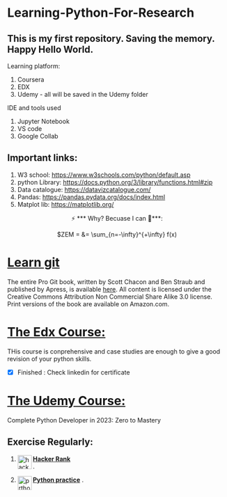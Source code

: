 # Learning-Python-For-Research
## This is my first repository. Saving the memory. Happy Hello World.

</r>Learning platform:</r>
1. Coursera
2. EDX
3. Udemy - all will be saved in the Udemy folder

IDE and tools used
1. Jupyter Notebook
2. VS code
3. Google Collab

## Important links:

1. W3 school: https://www.w3schools.com/python/default.asp
2. python Library: https://docs.python.org/3/library/functions.html#zip
3. Data catalogue: https://datavizcatalogue.com/
4. Pandas: https://pandas.pydata.org/docs/index.html
5. Matplot lib: https://matplotlib.org/

<p align="center">⚡ *** Why? Becuase I can 🍾***: </p>
<p align ="center"> $ZEM = &= \sum_{n=-\infty}^{+\infty} f(x) </p>

# [Learn git](https://git-scm.com/book/en/v2)

The entire Pro Git book, written by Scott Chacon and Ben Straub and published by Apress, is available [here](https://git-scm.com/book/en/v2). All content is licensed under the Creative Commons Attribution Non Commercial Share Alike 3.0 license. Print versions of the book are available on Amazon.com.

# [The Edx Course:](https://learning.edx.org/course/course-v1:HarvardX+PH526x+2T2021/home)

THis course is conprehensive and case studies are enough to give a good revision of your python skills. 
- [x] Finished : Check linkedin for certificate

# [The Udemy Course:](https://www.udemy.com/course/complete-python-developer-zero-to-mastery/learn/lecture/15575518#overview)
Complete Python Developer in 2023: Zero to Mastery


## Exercise Regularly:

1. <a href="https://www.hackerrank.com/dashboard"> <img align="left" alt="hacker Rank" width="32px" src="https://upload.wikimedia.org/wikipedia/commons/4/40/HackerRank_Icon-1000px.png"></a>

    [**Hacker Rank**](https://www.hackerrank.com/dashboard")    
    .

2. <a href="https://www.practicepython.org/"><img align="left" alt="prthon practice" width= "32px" src="https://www.practicepython.org/assets/img/logo.png"></a>

    [**Python practice**](https://www.practicepython.org/)
    .


